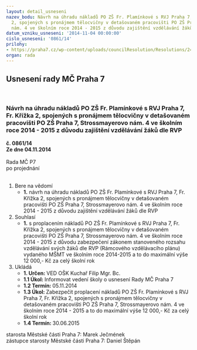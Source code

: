 ```yaml
---
layout: detail_usneseni
nazev_bodu: Návrh na úhradu nákladů PO ZŠ Fr. Plamínkové s RVJ Praha 7, Fr. Křížka
  2, spojených s pronájmem tělocvičny v detašovaném pracovišti PO ZŠ Praha 7, Strossmayerovo
  nám. 4 ve školním roce 2014 - 2015 z důvodu zajištění vzdělávání žáků dle RVP
datum_vzniku_usneseni: '2014-11-04 00:00:00'
cislo_usneseni: '0861/14'
prilohy:
- https://praha7.cz/wp-content/uploads/councilResolution/Resolutions/24520/50-14-pron%c3%a1jem_tv.doc
organ: rada
---
```

<div id="ucUsn_pList" class="usn">
	<span><h2>Usnesení rady MČ Praha 7 </h2>
<br></span><div class="standBody">
<span><h3>Návrh na úhradu nákladů PO ZŠ Fr. Plamínkové s RVJ Praha 7, Fr. Křížka 2, spojených s pronájmem tělocvičny v detašovaném pracovišti PO ZŠ Praha 7, Strossmayerovo nám. 4 ve školním roce 2014 - 2015 z důvodu zajištění vzdělávání žáků dle RVP</h3></span><div class="center">
		<strong>č. 0861/14</strong><br>
	</div>
<div class="center">
		<strong>Ze dne 04.11.2014</strong><br><br>
	</div>Rada MČ P7<br> po projednání<br><br><ol>
<li>Bere na vědomí<ul><li>
<strong>1.</strong> návrh na úhradu nákladů PO ZŠ Fr. Plamínkové s RVJ Praha 7, Fr. Křížka 2, spojených s pronájmem tělocvičny v detašovaném pracovišti PO ZŠ Praha 7, Strossmayerovo nám. 4 ve školním roce 2014 - 2015 z důvodu zajištění vzdělávání žáků dle RVP</li></ul>
</li>
<li>Souhlasí<ul><li>
<strong>1.</strong> s proplacením nákladů PO ZŠ Fr. Plamínkové s RVJ Praha 7, Fr. Křížka 2, spojených s pronájmem tělocvičny v detašovaném pracovišti PO ZŠ Praha 7, Strossmayerovo nám. 4 ve školním roce 2014 - 2015 z důvodu zabezpečení zákonem stanoveného rozsahu vzdělávání svých žáků dle RVP (Rámcového vzdělávacího plánu) vydaného MŠMT ve školním roce 2014-2015 a to do maximální výše 12 000,- Kč za celý školní rok    </li></ul>
</li>
<li>Ukládá<ul>
<li>
<strong>1. Určen: </strong>VED OŠK Kuchař Filip Mgr. Bc.</li>
<li>
<strong>1.1 Úkol: </strong>Informovat  vedení školy o usnesení Rady MČ Praha 7</li>
<li>
<strong>1.2 Termín: </strong>05.11.2014</li>
<li>
<strong>1.3 Úkol: </strong>Zabezpečit proplacení nákladů PO ZŠ Fr. Plamínkové s RVJ Praha 7, Fr. Křížka 2, spojených s pronájmem tělocvičny v detašovaném pracovišti PO ZŠ Praha 7, Strossmayerovo nám. 4 ve školním roce 2014 - 2015 a to do maximální výše 12 000,- Kč za celý školní rok </li>
<li>
<strong>1.4 Termín: </strong>30.06.2015</li>
</ul>
</li>
</ol>starosta Městské části Praha 7: Marek Ječmének<br>zástupce starosty Městské části Praha 7: Daniel Štěpán 
</div>
</div>